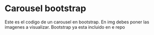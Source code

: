 # Carousel bootstrap

Este es el codigo de un carousel en bootstrap. En img debes poner las imagenes a visualizar. Bootstrap ya esta incluido en e repo
